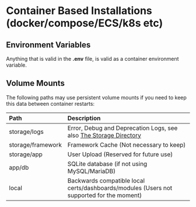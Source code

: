 # Container Based Installations (docker/compose/ECS/k8s etc)

## Environment Variables

Anything that is valid in the **.env** file, is valid as a container environment variable.

## Volume Mounts

The following paths may use persistent volume mounts if you need to keep this data between container restarts:

| Path              | Description                                                                                                                        |
|:------------------|:-----------------------------------------------------------------------------------------------------------------------------------|
| storage/logs      | Error, Debug and Deprecation Logs, see also [The Storage Directory](https://laravel.com/docs/10.x/structure#the-storage-directory) |
| storage/framework | Framework Cache (Not necessary to keep)                                                                                            |
| storage/app       | User Upload (Reserved for future use)                                                                                              |
| app/db            | SQLite database (if not using MySQL/MariaDB)                                                                                       |
| local             | Backwards compatible local certs/dashboards/modules (Users not supported for the moment)                                           |
